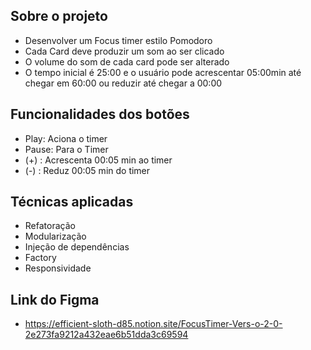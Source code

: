 ## Sobre o projeto 
- Desenvolver um Focus timer estilo Pomodoro
- Cada Card deve produzir um som ao ser clicado
- O volume do som de cada card pode ser alterado
- O tempo inicial é 25:00 e o usuário pode acrescentar 05:00min até chegar em 60:00 ou reduzir até chegar a 00:00
## Funcionalidades dos botões
- Play: Aciona o timer
- Pause: Para o Timer
- (+) : Acrescenta 00:05 min ao timer
- (-) : Reduz 00:05 min do timer
 ## Técnicas aplicadas
 - Refatoração
- Modularização
- Injeção de dependências
- Factory
- Responsividade
## Link do Figma

- https://efficient-sloth-d85.notion.site/FocusTimer-Vers-o-2-0-2e273fa9212a432eae6b51dda3c69594

